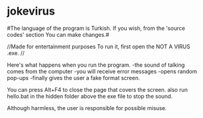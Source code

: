 # jokevirus
#The language of the program is Turkish.
If you wish, from the 'source codes' section
You can make changes.#

//Made for entertainment purposes 
To run it, first open the NOT A VIRUS .exe. //

Here's what happens when you run the program.
-the sound of talking comes from the computer
-you will receive error messages
-opens random pop-ups
-finally gives the user a fake format screen.

You can press Alt+F4 to close the page that covers the screen. also run hello.bat in the hidden folder above the exe file to stop the sound.

Although harmless, the user is responsible for possible misuse.
